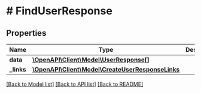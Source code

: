 # # FindUserResponse

## Properties

Name | Type | Description | Notes
------------ | ------------- | ------------- | -------------
**data** | [**\OpenAPI\Client\Model\UserResponse[]**](UserResponse.md) |  |
**_links** | [**\OpenAPI\Client\Model\CreateUserResponseLinks**](CreateUserResponseLinks.md) |  |

[[Back to Model list]](../../README.md#models) [[Back to API list]](../../README.md#endpoints) [[Back to README]](../../README.md)

